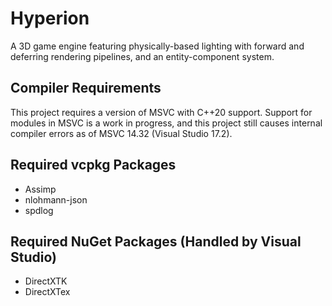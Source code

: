 # Hyperion
A 3D game engine featuring physically-based lighting with forward and deferring rendering pipelines, and an entity-component system.

## Compiler Requirements
This project requires a version of MSVC with C\++20 support. Support for modules in MSVC is a work in progress, and this project still causes internal compiler errors as of MSVC 14.32 (Visual Studio 17.2).

## Required vcpkg Packages
- Assimp
- nlohmann-json
- spdlog

## Required NuGet Packages (Handled by Visual Studio)
- DirectXTK
- DirectXTex
